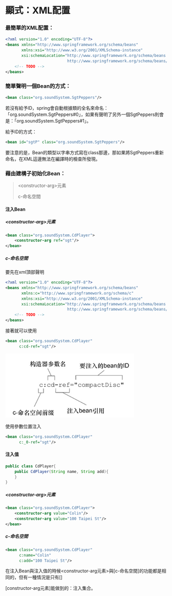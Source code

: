 # 顯式：XML配置

### 最簡單的XML配置：

```xml
<?xml version="1.0" encoding="UTF-8"?>
<beans xmlns="http://www.springframework.org/schema/beans"
       xmlns:xsi="http://www.w3.org/2001/XMLSchema-instance"
       xsi:schemaLocation="http://www.springframework.org/schema/beans
                           http://www.springframework.org/schema/beans/spring-beans.xsd">
    <!-- TODO -->
</beans>
```

### 簡單聲明一個Bean的方式：

```xml
<bean class="org.soundSystem.SgtPeppers"/>
```

若沒有給予ID，spring會自動根據類的全名來命名：「org.soundSystem.SgtPeppers#0」，如果有聲明了另外一個SgtPeppers則會是：「org.soundSystem.SgtPeppers#1」。

給予ID的方式：

```xml
<bean id="sgtP" class="org.soundSystem.SgtPeppers"/>
```

要注意的是，Bean的類型以字串方式寫在class那邊，那如果將SgtPeppers重新命名，在XML這邊無法在編譯時的檢查所發現。

### 藉由建構子初始化Bean：

> \<constructor-arg\>元素
>
> c-命名空間

#### 注入Bean

##### \<constructor-arg\>元素

```xml
<bean class="org.soundSystem.CdPlayer">
    <constructor-arg ref="sgt"/>
</bean>
```

##### c-命名空間

要先在xml頂部聲明

```xml
<?xml version="1.0" encoding="UTF-8"?>
<beans xmlns="http://www.springframework.org/schema/beans"
       xmlns:c="http://www.springframework.org/schema/c"
       xmlns:xsi="http://www.w3.org/2001/XMLSchema-instance"
       xsi:schemaLocation="http://www.springframework.org/schema/beans
                           http://www.springframework.org/schema/beans/spring-beans.xsd">
    <!-- TODO -->
</beans>
```

接著就可以使用

```xml
<bean class="org.soundSystem.CdPlayer"
      c:cd-ref="sgt"/>
```

![通過spring的c-命名空間將Bean注入到建構子](../../images/chapter2/001.jpg)

使用參數位置注入

```xml
<bean class="org.soundSystem.CdPlayer"
      c:_0-ref="sgt"/>
```

#### 注入值

```java
public class CdPlayer{
    public CdPlayer(String name, String add){
    }
}
```

##### \<constructor-arg\>元素

```xml
<bean class="org.soundSystem.CdPlayer">
    <constructor-arg value="Colin"/>
    <constructor-arg value="100 Taipei St"/>
</bean>
```

##### c-命名空間

```xml
<bean class="org.soundSystem.CdPlayer" 
      c:name="Colin" 
      c:add="100 Taipei St"/>
```

在注入Bean與注入值的時候\<constructor-arg元素\>與[c-命名空間]的功能都是相同的，但有一種情況是只有[]

[constructor-arg元素]能做到的：注入集合。